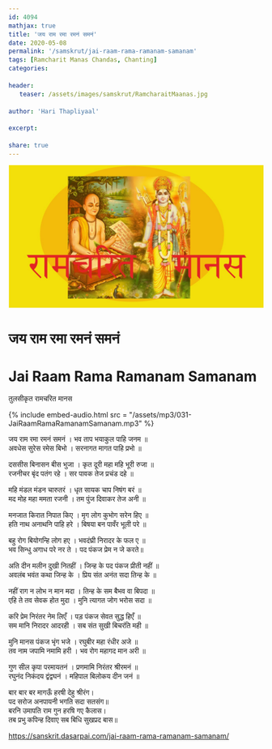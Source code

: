 ```yaml
---    
id: 4094    
mathjax: true    
title: 'जय राम रमा रमनं समनं'    
date: 2020-05-08    
permalink: '/samskrut/jai-raam-rama-ramanam-samanam'    
tags: [Ramcharit Manas Chandas, Chanting]    
categories:    
    
header:    
   teaser: /assets/images/samskrut/RamcharaitMaanas.jpg    
    
author: 'Hari Thapliyaal'    
    
excerpt:    
    
share: true    
---    
```

    
![](/assets/images/samskrut/RamcharaitMaanas.jpg)    
    
# जय राम रमा रमनं समनं    
# Jai Raam Rama Ramanam Samanam    
    
तुलसीकृत रामचरित मानस    
    
{% include embed-audio.html src = "/assets/mp3/031-JaiRaamRamaRamanamSamanam.mp3" %}     
    
    
जय राम रमा रमनं समनं । भव ताप भयाकुल पाहि जनम ॥    
अवधेस सुरेस रमेस बिभो । सरनागत मागत पाहि प्रभो ॥    
    
दससीस बिनासन बीस भुजा । कृत दूरी महा महि भूरी रुजा ॥    
रजनीचर बृंद पतंग रहे । सर पावक तेज प्रचंड दहे ॥    
    
महि मंडल मंडन चारुतरं । धृत सायक चाप निषंग बरं ॥    
मद मोह महा ममता रजनी । तम पुंज दिवाकर तेज अनी ॥    
    
मनजात किरात निपात किए । मृग लोग कुभोग सरेन हिए ॥    
हति नाथ अनाथनि पाहि हरे । बिषया बन पावँर भूली परे ॥    
    
बहु रोग बियोगन्हि लोग हए । भवदंघ्री निरादर के फल ए ॥    
भव सिन्धु अगाध परे नर ते । पद पंकज प्रेम न जे करते॥    
    
अति दीन मलीन दुखी नितहीं । जिन्ह के पद पंकज प्रीती नहीं ॥    
अवलंब भवंत कथा जिन्ह के । प्रिय संत अनंत सदा तिन्ह के ॥    
    
नहीं राग न लोभ न मान मदा । तिन्ह के सम बैभव वा बिपदा ॥    
एहि ते तव सेवक होत मुदा । मुनि त्यागत जोग भरोस सदा ॥    
    
करि प्रेम निरंतर नेम लिएँ । पड़ पंकज सेवत सुद्ध हिएँ ॥    
सम मानि निरादर आदरही । सब संत सुखी बिचरंति मही ॥    
    
मुनि मानस पंकज भृंग भजे । रघुबीर महा रंधीर अजे ॥    
तव नाम जपामि नमामि हरी । भव रोग महागद मान अरी ॥    
    
गुण सील कृपा परमायतनं । प्रणमामि निरंतर श्रीरमनं ॥    
रघुनंद निकंदय द्वंद्वघनं । महिपाल बिलोकय दीन जनं ॥    
    
बार बार बर मागऊँ हरषी देहु श्रीरंग।    
पद सरोज अनपायनी भगति सदा सतसंग॥    
बरनि उमापति राम गुन हरषि गए कैलास।    
तब प्रभु कपिन्ह दिवाए सब बिधि सुखप्रद बास॥    
    
https://sanskrit.dasarpai.com/jai-raam-rama-ramanam-samanam/